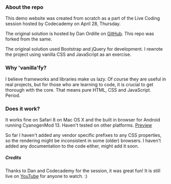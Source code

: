 ### About the repo

This demo website was created from scratch as a part of the Live Coding session hosted by Codecademy on April 28, Thursday.

The original solution is hosted by Dan Ordille on [GitHub](https://github.com/dordille/threadly). This repo was forked from the same.

The original solution used Bootstrap and jQuery for development. I rewrote the project using vanilla CSS and JavaScript as an exercise.

### Why 'vanilla'fy?

I believe frameworks and libraries make us lazy. Of course they are useful in real projects, but for those who are learning to code, it is crucial to get thorough with the core. That means pure HTML, CSS and JavaScript. Period.

### Does it work?

It works fine on Safari 8 on Mac OS X and the built in browser for Android running CyanogenMod 13. Haven't tested on other platforms. [Preview](https://sh-i-va.github.io/threadly)

So far I haven't added any vendor specific prefixes to any CSS properties, so the rendering might be inconsistent in some (older) browsers. I haven't added any documentation to the code either, might add it soon.

##### Credits
Thanks to Dan and Codecademy for the session, it was great fun! It is still live on [YouTube](https://www.youtube.com/watch?v=07Q6aUPfqkM) for anyone to watch. :)
